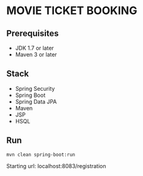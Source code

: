 # MOVIE TICKET BOOKING 



## Prerequisites
- JDK 1.7 or later
- Maven 3 or later

## Stack
- Spring Security
- Spring Boot
- Spring Data JPA
- Maven
- JSP
- HSQL

## Run
```mvn clean spring-boot:run```

Starting url:
	localhost:8083/registration

